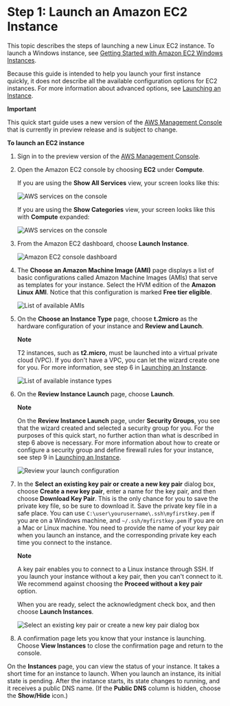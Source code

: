 # Step 1: Launch an Amazon EC2 Instance

This topic describes the steps of launching a new Linux EC2 instance. To launch a Windows instance, see [Getting Started with Amazon EC2 Windows Instances](http://docs.aws.amazon.com/AWSEC2/latest/WindowsGuide/EC2Win_GetStarted.html).

Because this guide is intended to help you launch your first instance quickly, it does not describe all the available configuration options for EC2 instances. For more information about advanced options, see [Launching an Instance](https://docs.aws.amazon.com/AWSEC2/latest/UserGuide/launching-instance.html).

**Important**

This quick start guide uses a new version of the [AWS Management Console](https://console.aws.amazon.com/) that is currently in preview release and is subject to change.

**To launch an EC2 instance**

1. Sign in to the preview version of the [AWS Management Console](https://console.aws.amazon.com/).

2. Open the Amazon EC2 console by choosing **EC2** under **Compute**.

   If you are using the **Show All Services** view, your screen looks like this:

   ![           AWS services on the console         ](https://docs.aws.amazon.com/quickstarts/latest/vmlaunch/images/aws-console-vm.png)

   If you are using the **Show Categories** view, your screen looks like this with **Compute** expanded:

   ![           AWS services on the console         ](https://docs.aws.amazon.com/quickstarts/latest/vmlaunch/images/aws-console-vm-categorized.png)

3. From the Amazon EC2 dashboard, choose **Launch Instance**.

   ![           Amazon EC2 console dashboard         ](https://docs.aws.amazon.com/quickstarts/latest/vmlaunch/images/vm-launch-instance.png)

4. The **Choose an Amazon Machine Image (AMI)** page displays a list of basic configurations called Amazon Machine Images (AMIs) that serve as templates for your instance. Select the HVM edition of the **Amazon Linux AMI**. Notice that this configuration is marked **Free tier eligible**.

   ![           List of available AMIs         ](https://docs.aws.amazon.com/quickstarts/latest/vmlaunch/images/vm-linux-ami.png)

5. On the **Choose an Instance Type** page, choose **t.2micro** as the hardware configuration of your instance and **Review and Launch**.

   **Note**

   T2 instances, such as **t2.micro**, must be launched into a virtual private cloud (VPC). If you don't have a VPC, you can let the wizard create one for you. For more information, see step 6 in [Launching an Instance](https://docs.aws.amazon.com/AWSEC2/latest/UserGuide/launching-instance.html).

   ![           List of available instance types         ](https://docs.aws.amazon.com/quickstarts/latest/vmlaunch/images/vm-t2micro.png)

6. On the **Review Instance Launch** page, choose **Launch**.

   **Note**

   On the **Review Instance Launch** page, under **Security Groups**, you see that the wizard created and selected a security group for you. For the purposes of this quick start, no further action than what is described in step 6 above is necessary. For more information about how to create or configure a security group and define firewall rules for your instance, see step 9 in [Launching an Instance](https://docs.aws.amazon.com/AWSEC2/latest/UserGuide/launching-instance.html).

   ![           Review your launch configuration         ](https://docs.aws.amazon.com/quickstarts/latest/vmlaunch/images/vm-review-launch.png)

7. In the **Select an existing key pair or create a new key pair** dialog box, choose **Create a new key pair**, enter a name for the key pair, and then choose **Download Key Pair**. This is the only chance for you to save the private key file, so be sure to download it. Save the private key file in a safe place. You can use `C:\user\yourusername\.ssh\myfirstkey.pem` if you are on a Windows machine, and `~/.ssh/myfirstkey.pem` if you are on a Mac or Linux machine. You need to provide the name of your key pair when you launch an instance, and the corresponding private key each time you connect to the instance.

   **Note**

   A key pair enables you to connect to a Linux instance through SSH. If you launch your instance without a key pair, then you can't connect to it. We recommend against choosing the **Proceed without a key pair** option.

   When you are ready, select the acknowledgment check box, and then choose **Launch Instances**.

   ![           Select an existing key pair or create a new key               pair dialog box         ](https://docs.aws.amazon.com/quickstarts/latest/vmlaunch/images/vm-new-key-pair.png)

8. A confirmation page lets you know that your instance is launching. Choose **View Instances** to close the confirmation page and return to the console.

On the **Instances** page, you can view the status of your instance. It takes a short time for an instance to launch. When you launch an instance, its initial state is pending. After the instance starts, its state changes to running, and it receives a public DNS name. (If the **Public DNS** column is hidden, choose the **Show/Hide** icon.)